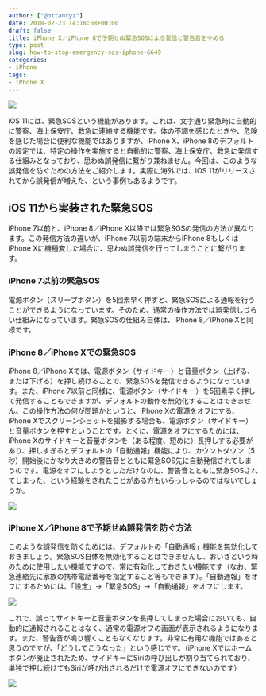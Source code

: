 ```yaml
---
author: ["@ottanxyz"]
date: 2018-02-23 14:18:58+00:00
draft: false
title: iPhone X／iPhone 8で予期せぬ緊急SOSによる発信と警告音をやめる
type: post
slug: how-to-stop-emergency-sos-iphone-6649
categories:
- iPhone
tags:
- iPhone X
---
```


![](/uploads/2018/02/180223-5a901b2391050.jpg)

iOS 11には、緊急SOSという機能があります。これは、文字通り緊急時に自動的に警察、海上保安庁、救急に連絡する機能です。体の不調を感じたときや、危険を感じた場合に便利な機能ではありますが、iPhone X、iPhone 8のデフォルトの設定では、特定の操作を実施すると自動的に警察、海上保安庁、救急に発信する仕組みとなっており、思わぬ誤発信に繋がり兼ねません。今回は、このような誤発信を防ぐための方法をご紹介します。実際に海外では、iOS 11がリリースされてから誤発信が増えた、という事例もあるようです。

## iOS 11から実装された緊急SOS

iPhone 7以前と、iPhone 8／iPhone X以降では緊急SOSの発信の方法が異なります。この発信方法の違いが、iPhone 7以前の端末からiPhone 8もしくはiPhone Xに機種変した場合に、思わぬ誤発信を行ってしまうことに繋がります。

### iPhone 7以前の緊急SOS

電源ボタン（スリープボタン）を5回素早く押すと、緊急SOSによる通報を行うことができるようになっています。そのため、通常の操作方法では誤発信しづらい仕組みになっています。緊急SOSの仕組み自体は、iPhone 8／iPhone Xと同様です。

### iPhone 8／iPhone Xでの緊急SOS

iPhone 8／iPhone Xでは、電源ボタン（サイドキー）と音量ボタン（上げる、または下げる）を押し続けることで、緊急SOSを発信できるようになっています。また、iPhone 7以前と同様に、電源ボタン（サイドキー）を5回素早く押して発信することもできますが、デフォルトの動作を無効化することはできません。この操作方法の何が問題かというと、iPhone Xの電源をオフにする、iPhone Xでスクリーンショットを撮影する場合も、電源ボタン（サイドキー）と音量ボタンを押すということです。とくに、電源をオフにするためには、iPhone Xのサイドキーと音量ボタンを（ある程度、短めに）長押しする必要があり、押しすぎるとデフォルトの「自動通報」機能により、カウントダウン（5秒）開始後にかなり大きめの警告音とともに緊急SOS先に自動発信されてしまうのです。電源をオフにしようとしただけなのに、警告音とともに緊急SOSされてしまった、という経験をされたことがある方もいらっしゃるのではないでしょうか。

![](/uploads/2018/02/180223-5a901dc1804ca.jpg)

### iPhone X／iPhone 8で予期せぬ誤発信を防ぐ方法

このような誤発信を防ぐためには、デフォルトの「自動通報」機能を無効化しておきましょう。緊急SOS自体を無効化することはできませんし、おいざという時のために使用したい機能ですので、常に有効化しておきたい機能です（なお、緊急連絡先に家族の携帯電話番号を指定すること等もできます）。「自動通報」をオフにするためには、「設定」→「緊急SOS」→「自動通報」をオフにします。

![](/uploads/2018/02/180223-5a901dd349aaa.jpg)

これで、誤ってサイドキーと音量ボタンを長押してしまった場合においても、自動的に通報されることはなく、通常の電源オフの画面が表示されるようになります。また、警告音が鳴り響くこともなくなります。非常に有用な機能ではあると思うのですが、「どうしてこうなった」という感じです。（iPhone Xではホームボタンが廃止されたため、サイドキーにSiriの呼び出しが割り当てられており、単独で押し続けてもSiriが呼び出されるだけで電源オフにできないのです）

![](/uploads/2018/02/180223-5a901dc8401c0.jpg)
